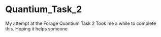 # Quantium_Task_2
My attempt at the Forage Quantium Task 2
Took me a while to complete this. Hoping it helps someone
